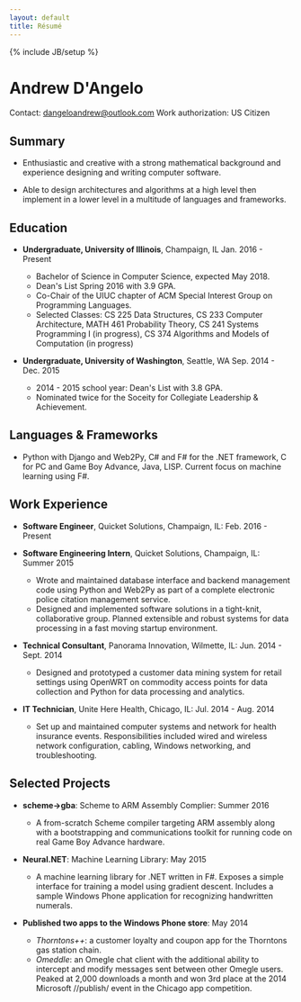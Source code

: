 ```yaml
---
layout: default
title: Résumé
---
```

{% include JB/setup %}

Andrew D'Angelo
===============

Contact: [dangeloandrew@outlook.com](mailto:dangeloandrew@outlook.com)
Work authorization: US Citizen

Summary
-------

*   Enthusiastic and creative with a strong mathematical background and experience designing and writing computer software.

*   Able to design architectures and algorithms at a high level then implement in a lower level in a multitude of languages and frameworks.

Education
---------

* **Undergraduate, University of Illinois**, Champaign, IL Jan. 2016 - Present
    -   Bachelor of Science in Computer Science, expected May 2018.
    -   Dean's List Spring 2016 with 3.9 GPA.
    -   Co-Chair of the UIUC chapter of ACM Special Interest Group on Programming Languages.
    -   Selected Classes: CS 225 Data Structures, CS 233 Computer Architecture, MATH 461 Probability Theory, CS 241 Systems Programming I (in progress), CS 374 Algorithms and Models of Computation (in progress)

* **Undergraduate, University of Washington**, Seattle, WA Sep. 2014 - Dec. 2015
    -   2014 - 2015 school year: Dean's List with 3.8 GPA.
    -   Nominated twice for the Soceity for Collegiate Leadership & Achievement.

Languages & Frameworks
------------------

*   Python with Django and Web2Py, C# and F# for the .NET framework, C for PC and Game Boy Advance, Java, LISP. Current focus on machine learning using F#.

Work Experience
---------------

*   **Software Engineer**, Quicket Solutions, Champaign, IL: Feb. 2016 - Present
*   **Software Engineering Intern**, Quicket Solutions, Champaign, IL: Summer 2015
    -   Wrote and maintained database interface and backend management code using Python and Web2Py as part of a complete electronic police citation management service.
    -   Designed and implemented software solutions in a tight-knit, collaborative group. Planned extensible and robust systems for data processing in a fast moving startup environment.

*   **Technical Consultant**, Panorama Innovation, Wilmette, IL: Jun. 2014 - Sept. 2014
    -   Designed and prototyped a customer data mining system for retail settings using OpenWRT on commodity access points for data collection and Python for data processing and analytics.

*   **IT Technician**, Unite Here Health, Chicago, IL: Jul. 2014 - Aug. 2014
    -   Set up and maintained computer systems and network for health insurance events. Responsibilities included wired and wireless network configuration, cabling, Windows networking, and troubleshooting.

Selected Projects
----------------

*   **scheme->gba**: Scheme to ARM Assembly Complier: Summer 2016
    -   A from-scratch Scheme compiler targeting ARM assembly along with a bootstrapping and communications toolkit for running code on real Game Boy Advance hardware.

*   **Neural.NET**: Machine Learning Library: May 2015
    -   A machine learning library for .NET written in F#. Exposes a simple interface for training a model using gradient descent. Includes a sample Windows Phone application for recognizing handwritten numerals.

*   **Published two apps to the Windows Phone store**: May 2014
    -   *Thorntons++*: a customer loyalty and coupon app for the Thorntons gas station chain.
    -   *Omeddle*: an Omegle chat client with the additional ability to intercept and modify messages sent between other Omegle users. Peaked at 2,000 downloads a month and won 3rd place at the 2014 Microsoft //publish/ event in the Chicago app competition.
